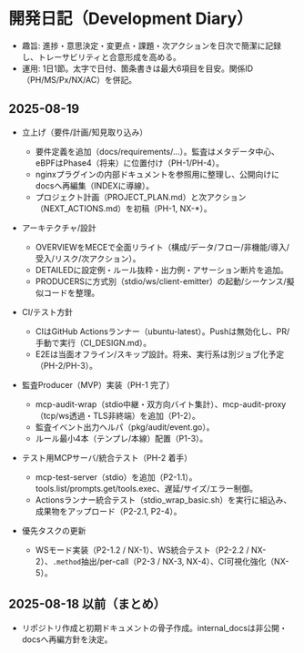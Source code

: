 # 開発日記（Development Diary）

- 趣旨: 進捗・意思決定・変更点・課題・次アクションを日次で簡潔に記録し、トレーサビリティと合意形成を高める。
- 運用: 1日1節。太字で日付、箇条書きは最大6項目を目安。関係ID（PH/MS/Px/NX/AC）を併記。

## 2025-08-19

- 立上げ（要件/計画/知見取り込み）
  - 要件定義を追加（docs/requirements/...）。監査はメタデータ中心、eBPFはPhase4（将来）に位置付け（PH-1/PH-4）。
  - nginxプラグインの内部ドキュメントを参照用に整理し、公開向けにdocsへ再編集（INDEXに導線）。
  - プロジェクト計画（PROJECT_PLAN.md）と次アクション（NEXT_ACTIONS.md）を初稿（PH-1, NX-*）。

- アーキテクチャ/設計
  - OVERVIEWをMECEで全面リライト（構成/データ/フロー/非機能/導入/受入/リスク/次アクション）。
  - DETAILEDに設定例・ルール抜粋・出力例・アサーション断片を追加。
  - PRODUCERSに方式別（stdio/ws/client-emitter）の起動/シーケンス/擬似コードを整理。

- CI/テスト方針
  - CIはGitHub Actionsランナー（ubuntu-latest）。Pushは無効化し、PR/手動で実行（CI_DESIGN.md）。
  - E2Eは当面オフライン/スキップ設計。将来、実行系は別ジョブ化予定（PH-2/PH-3）。

- 監査Producer（MVP）実装（PH-1 完了）
  - mcp-audit-wrap（stdio中継・双方向バイト集計）、mcp-audit-proxy（tcp/ws透過・TLS非終端）を追加（P1-2）。
  - 監査イベント出力ヘルパ（pkg/audit/event.go）。
  - ルール最小4本（テンプレ/本線）配置（P1-3）。

- テスト用MCPサーバ/統合テスト（PH-2 着手）
  - mcp-test-server（stdio）を追加（P2-1.1）。tools.list/prompts.get/tools.exec、遅延/サイズ/エラー制御。
  - Actionsランナー統合テスト（stdio_wrap_basic.sh）を実行に組込み、成果物をアップロード（P2-2.1, P2-4）。

- 優先タスクの更新
  - WSモード実装（P2-1.2 / NX-1）、WS統合テスト（P2-2.2 / NX-2）、`.method`抽出/per-call（P2-3 / NX-3, NX-4）、CI可視化強化（NX-5）。

## 2025-08-18 以前（まとめ）

- リポジトリ作成と初期ドキュメントの骨子作成。internal_docsは非公開・docsへ再編方針を決定。

